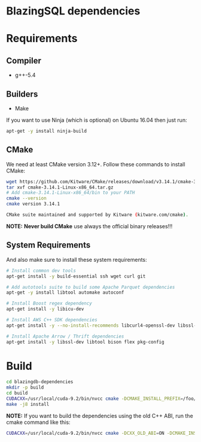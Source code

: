 # BlazingSQL dependencies

# Requirements

## Compiler

- g++-5.4

## Builders

- Make

If you want to use Ninja (which is optional) on Ubuntu 16.04 then just run:

```bash
apt-get -y install ninja-build
```

## CMake

We need at least CMake version 3.12+. Follow these commands to install CMake:

```bash
wget https://github.com/Kitware/CMake/releases/download/v3.14.1/cmake-3.14.1-Linux-x86_64.tar.gz
tar xvf cmake-3.14.1-Linux-x86_64.tar.gz 
# Add cmake-3.14.1-Linux-x86_64/bin to your PATH
cmake --version
cmake version 3.14.1

CMake suite maintained and supported by Kitware (kitware.com/cmake).
```

**NOTE:**
**Never build CMake** use always the official binary releases!!!

## System Requirements

And also make sure to install these system requirements:
```bash
# Install common dev tools
apt-get install -y build-essential ssh wget curl git

# Add autotools suite to build some Apache Parquet dependencies
apt-get -y install libtool automake autoconf

# Install Boost regex dependency
apt-get install -y libicu-dev

# Install AWS C++ SDK dependencies
apt-get install -y --no-install-recommends libcurl4-openssl-dev libssl-dev uuid-dev zlib1g-dev

# Install Apache Arrow / Thrift dependencies
apt-get install -y libssl-dev libtool bison flex pkg-config
```

# Build

```bash
cd blazingdb-dependencies
mkdir -p build
cd build
CUDACXX=/usr/local/cuda-9.2/bin/nvcc cmake -DCMAKE_INSTALL_PREFIX=/foo/blazingsql/dependencies/ ..
make -j8 install
```

**NOTE:**
If you want to build the dependencies using the old C++ ABI, run the cmake command like this:

```bash
CUDACXX=/usr/local/cuda-9.2/bin/nvcc cmake -DCXX_OLD_ABI=ON -DCMAKE_INSTALL_PREFIX=/foo/blazingsql/dependencies/ ..
```
